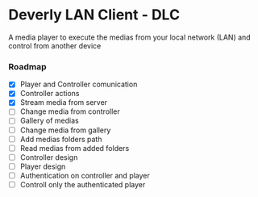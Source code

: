 # Deverly LAN Client - DLC

A media player to execute the medias from your local network (LAN) and control from another device

### Roadmap

- [x] Player and Controller comunication
- [x] Controller actions
- [x] Stream media from server
- [ ] Change media from controller
- [ ] Gallery of medias
- [ ] Change media from gallery
- [ ] Add medias folders path
- [ ] Read medias from added folders
- [ ] Controller design
- [ ] Player design
- [ ] Authentication on controller and player
- [ ] Controll only the authenticated player

